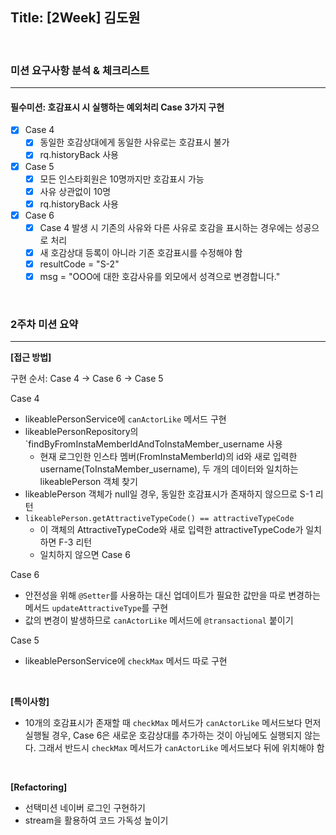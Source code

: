 ## Title: [2Week] 김도원

<br/>

### 미션 요구사항 분석 & 체크리스트

---

#### 필수미션: 호감표시 시 실행하는 예외처리 Case 3가지 구현

- [x] Case 4
    - [x] 동일한 호감상대에게 동일한 사유로는 호감표시 불가
    - [x] rq.historyBack 사용

- [x] Case 5
    - [x] 모든 인스타회원은 10명까지만 호감표시 가능
    - [x] 사유 상관없이 10명
    - [x] rq.historyBack 사용

- [x] Case 6
    -  [x] Case 4 발생 시 기존의 사유와 다른 사유로 호감을 표시하는 경우에는 성공으로 처리
    -  [x] 새 호감상대 등록이 아니라 기존 호감표시를 수정해야 함
    -  [x] resultCode = "S-2"
    -  [x] msg = "OOO에 대한 호감사유를 외모에서 성격으로 변경합니다."

<br/>

### 2주차 미션 요약

---

**[접근 방법]**

구현 순서: Case 4 → Case 6 → Case 5

Case 4

- likeablePersonService에 `canActorLike` 메서드 구현
- likeablePersonRepository의 `findByFromInstaMemberIdAndToInstaMember_username 사용
    - 현재 로그인한 인스타 멤버(FromInstaMemberId)의 id와 새로 입력한 username(ToInstaMember_username), 두 개의 데이터와 일치하는 likeablePerson 객체
      찾기
- likeablePerson 객체가 null일 경우, 동일한 호감표시가 존재하지 않으므로 S-1 리턴
- `likeablePerson.getAttractiveTypeCode() == attractiveTypeCode`
    - 이 객체의 AttractiveTypeCode와 새로 입력한 attractiveTypeCode가 일치하면 F-3 리턴
    - 일치하지 않으면 Case 6

Case 6

- 안전성을 위해 `@Setter`를 사용하는 대신 업데이트가 필요한 값만을 따로 변경하는 메서드 `updateAttractiveType`를 구현
- 값의 변경이 발생하므로 `canActorLike` 메서드에 `@transactional` 붙이기

Case 5

- likeablePersonService에 `checkMax` 메서드 따로 구현

<br/>

**[특이사항]**

- 10개의 호감표시가 존재할 때 `checkMax` 메서드가 `canActorLike` 메서드보다 먼저 실행될 경우, Case 6은 새로운 호감상대를 추가하는 것이 아님에도 실행되지 않는다. 그래서
  반드시 `checkMax` 메서드가 `canActorLike` 메서드보다 뒤에 위치해야 함

<br/>

**[Refactoring]**

- 선택미션 네이버 로그인 구현하기
- stream을 활용하여 코드 가독성 높이기